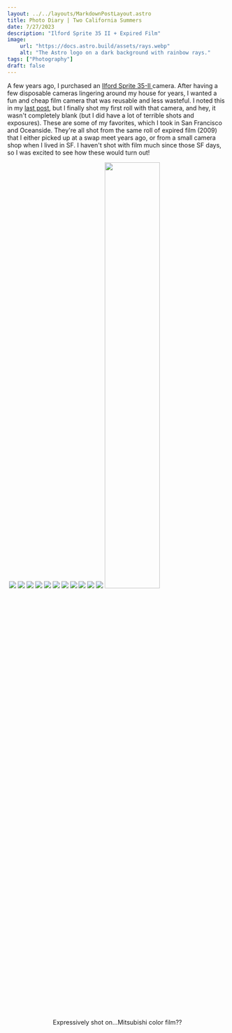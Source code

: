 ```yaml
---
layout: ../../layouts/MarkdownPostLayout.astro
title: Photo Diary | Two California Summers
date: 7/27/2023
description: "Ilford Sprite 35 II + Expired Film"
image:
    url: "https://docs.astro.build/assets/rays.webp"
    alt: "The Astro logo on a dark background with rainbow rays."
tags: ["Photography"]
draft: false
---
```


A few years ago, I purchased an [Ilford Sprite 35-II ]("https://www.shopmoment.com/products/ilford-sprite-35-ii-camera")camera. After having a few disposable cameras lingering around my house for years, I wanted a fun and cheap film camera that was reusable and less wasteful. I noted this in my [last post]("https://www.annieszafranski.com/visual-journal/photos-from-an-ilford-hp5-plus-bw-disposable"), but I finally shot my first roll with that camera, and hey, it wasn't completely blank (but I did have a lot of terrible shots and exposures). These are some of my favorites, which I took in San Francisco and Oceanside. They're all shot from the same roll of expired film (2009) that I either picked up at a swap meet years ago, or from a small camera shop when I lived in SF. I haven't shot with film much since those SF days, so I was excited to see how these would turn out!

<img class="blog-post-image-lg" src="https://res.cloudinary.com/dzv7ytxjh/image/upload/f_auto,q_auto/v1739349215/64c229cb70867f68c6c3e737_2023-Expired-Film-SF-2_zsvdev.jpg" alt="">


<img class="blog-post-image-lg" src="https://res.cloudinary.com/dzv7ytxjh/image/upload/f_auto,q_auto/v1739349354/64c229d95b545656f2aee773_2023-Expired-Film-SF-3_ijhrf1.jpg">

<img class="blog-post-image-lg" src="https://res.cloudinary.com/dzv7ytxjh/image/upload/f_auto,q_auto/v1739349387/64c229e49390fd8ed013ed7f_2023-Expired-Film-SF-4_bnwell.jpg" loading="lazy">

<img class="blog-post-image-lg" src="https://res.cloudinary.com/dzv7ytxjh/image/upload/f_auto,q_auto/v1739349476/64c22a6572e97a702df85bb4_2023-Expired-Film-SF-5_z8cpjk.jpg" loading="lazy">

<img class="blog-post-image-lg" src="https://res.cloudinary.com/dzv7ytxjh/image/upload/f_auto,q_auto/v1739349570/64c229fada8e29e2c400adc3_2023-Expired-Film-SF-6_twdynm.jpg" loading="lazy">

<img class="blog-post-image-lg" src="https://res.cloudinary.com/dzv7ytxjh/image/upload/f_auto,q_auto/v1739349616/64c229b0baea6378ed4de8bf_2023-Expired-Film-SF-1_cxbxme.jpg" loading="lazy">

<img class="blog-post-image-lg" src="https://res.cloudinary.com/dzv7ytxjh/image/upload/f_auto,q_auto/v1739349665/64c22f194c84135bebe00644_2023-Expired-Film-Oceanside-1_v96fy4.jpg" loading="lazy">

<img class="blog-post-image-lg" src="https://res.cloudinary.com/dzv7ytxjh/image/upload/f_auto,q_auto/v1739349713/64c22f3855deb0f9ee6759ed_2023-Expired-Film-Oceanside-3_exxydy.jpg" loading="lazy">

<img class="blog-post-image-lg" src="https://res.cloudinary.com/dzv7ytxjh/image/upload/f_auto,q_auto/v1739349774/64c22f40ae8773a0069acdd0_2023-Expired-Film-Oceanside-4_fajs7u.jpg" loading="lazy">

<img class="blog-post-image-lg" src="https://res.cloudinary.com/dzv7ytxjh/image/upload/f_auto,q_auto/v1739349817/64c368a0efe376c79c8b3f27_2023-Expired-Film-Oceanside-4_dqex2e.jpg" loading="lazy">

<img class="blog-post-image-lg" src="https://res.cloudinary.com/dzv7ytxjh/image/upload/f_auto,q_auto/v1739349869/64c22f55473bfa8d817075bd_2023-Expired-Film-Oceanside-6_gq6tlx.jpg" loading="lazy">

<img class="blog-post-image-lg" src="https://res.cloudinary.com/dzv7ytxjh/image/upload/f_auto,q_auto/v1739349909/64c333a8906b099337da31ee_2023-Expired-Film-Oceanside-6_azcojv.jpg" loading="lazy">

<img class="blog-post-image-sm" src="https://res.cloudinary.com/dzv7ytxjh/image/upload/f_auto,q_auto/v1739349956/64c368092b0f016d65c9766d_2023-07-02_zy9jeb.jpg" loading="lazy" style="margin: 0 auto;" width="50%;">

<p style="text-align:center; margin-top: 2%;">Expressively shot on…Mitsubishi color film??</p>